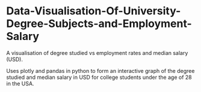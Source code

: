 # Data-Visualisation-Of-University-Degree-Subjects-and-Employment-Salary
A visualisation of degree studied vs employment rates and median salary (USD).

Uses plotly and pandas in python to form an interactive graph of the degree studied and median salary in USD for college students under the age of 28 in the USA.
